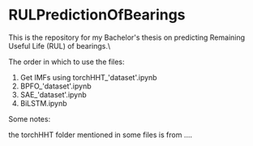 # RULPredictionOfBearings
This is the repository for my Bachelor's thesis on predicting Remaining Useful Life (RUL) of bearings.\

The order in which to use the files:

1. Get IMFs using torchHHT_'dataset'.ipynb
2. BPFO_'dataset'.ipynb
3. SAE_'dataset'.ipynb
4. BiLSTM.ipynb

Some notes: 

the torchHHT folder mentioned in some files is from ....
